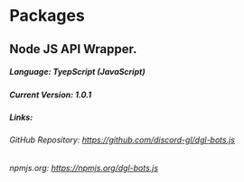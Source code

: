 # Packages

## Node JS API Wrapper.

##### Language: TyepScript (JavaScript)
##### Current Version: 1.0.1
##### Links:
######      GitHub Repository: https://github.com/discord-gl/dgl-bots.js
######      npmjs.org: https://npmjs.org/dgl-bots.js
